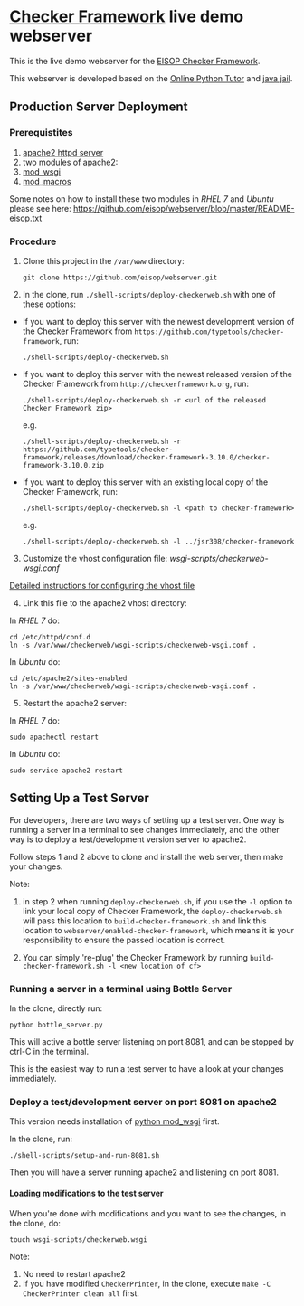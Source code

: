 # [Checker Framework](http://checkerframework.org) live demo webserver

This is the live demo webserver for the [EISOP Checker
Framework](https://eisop.github.io/).

This webserver is developed based on the [Online Python
Tutor](http://github.com/pgbovine/OnlinePythonTutor/) and [java
jail](http://github.com/daveagp/java_jail).


## Production Server Deployment

### Prerequistites

1. [apache2 httpd server](http://www.apache.org)
2. two modules of apache2:
  1. [mod_wsgi](https://modwsgi.readthedocs.org/en/develop/installation.html)
  2. [mod_macros](https://httpd.apache.org/docs/2.4/mod/mod_macro.html)

Some notes on how to install these two modules in *RHEL 7* and
*Ubuntu* please see here:
https://github.com/eisop/webserver/blob/master/README-eisop.txt


### Procedure

1. Clone this project in the `/var/www` directory:

    ```
    git clone https://github.com/eisop/webserver.git
    ```

2. In the clone, run `./shell-scripts/deploy-checkerweb.sh` with one
   of these options:

* If you want to deploy this server with the newest development version
  of the Checker Framework from
  `https://github.com/typetools/checker-framework`, run:

    ```
    ./shell-scripts/deploy-checkerweb.sh
    ```

* If you want to deploy this server with the newest released
  version of the Checker Framework from `http://checkerframework.org`,
  run:

    ```
    ./shell-scripts/deploy-checkerweb.sh -r <url of the released Checker Framework zip>
    ```
    e.g.
    ```
    ./shell-scripts/deploy-checkerweb.sh -r https://github.com/typetools/checker-framework/releases/download/checker-framework-3.10.0/checker-framework-3.10.0.zip
    ```

* If you want to deploy this server with an existing local copy of
  the Checker Framework, run:

    ```
    ./shell-scripts/deploy-checkerweb.sh -l <path to checker-framework>
    ```
    e.g.
    ```
    ./shell-scripts/deploy-checkerweb.sh -l ../jsr308/checker-framework
    ```

3. Customize the vhost configuration file: *wsgi-scripts/checkerweb-wsgi.conf*

  [Detailed instructions for configuring the vhost file](https://github.com/eisop/webserver/blob/master/wsgi-scripts/README)

4. Link this file to the apache2 vhost directory:

  In *RHEL 7* do:
  ```
  cd /etc/httpd/conf.d
  ln -s /var/www/checkerweb/wsgi-scripts/checkerweb-wsgi.conf .
  ```

  In *Ubuntu* do:
  ```
  cd /etc/apache2/sites-enabled
  ln -s /var/www/checkerweb/wsgi-scripts/checkerweb-wsgi.conf .
  ```

5. Restart the apache2 server:

  In *RHEL 7* do:
  ```
  sudo apachectl restart
  ```

  In *Ubuntu* do:
  ```
  sudo service apache2 restart
  ```


## Setting Up a Test Server

For developers, there are two ways of setting up a test
server. One way is running a server in a terminal to see changes
immediately, and the other way is to deploy a test/development version
server to apache2.

Follow steps 1 and 2 above to clone and install the web server, then
make your changes.

Note:

1. in step 2 when running `deploy-checkerweb.sh`, if you use the `-l`
option to link your local copy of Checker Framework, the
`deploy-checkerweb.sh` will pass this location to
`build-checker-framework.sh` and link this location to
`webserver/enabled-checker-framework`, which means it is your
responsibility to ensure the passed location is correct.

2. You can simply 're-plug' the Checker Framework by running
`build-checker-framework.sh -l <new location of cf>`


### Running a server in a terminal using Bottle Server

In the clone, directly run:
```
python bottle_server.py
```

This will active a bottle server listening on port 8081, and can be
stopped by ctrl-C in the terminal.

This is the easiest way to run a test server to have a look at your
changes immediately.


### Deploy a test/development server on port 8081 on apache2

This version needs installation of
[python mod_wsgi](https://pypi.python.org/pypi/mod_wsgi) first.

In the clone, run:
  ```
  ./shell-scripts/setup-and-run-8081.sh
  ```
Then you will have a server running apache2 and listening on port 8081.


#### Loading modifications to the test server

When you're done with modifications and you want to see the changes,
  in the clone, do:
  ```
  touch wsgi-scripts/checkerweb.wsgi
  ```

Note:
 1. No need to restart apache2
 2. If you have modified `CheckerPrinter`, in the clone, execute `make
 -C CheckerPrinter clean all` first.
